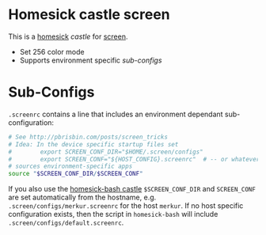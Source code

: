 Homesick castle screen
=====================

This is a [homesick](https://github.com/technicalpickles/homesick) _castle_ for [screen](http://www.gnu.org/software/screen/).

* Set 256 color mode
* Supports environment specific _sub-configs_

Sub-Configs
===========

```.screenrc``` contains a line that includes an environment dependant sub-configuration:

```bash
# See http://pbrisbin.com/posts/screen_tricks
# Idea: In the device specific startup files set                                                                                                                                                                                                                              
#        export SCREEN_CONF_DIR="$HOME/.screen/configs"
#        export SCREEN_CONF="${HOST_CONFIG}.screenrc"  # -- or whatever you want
# sources environment-specific apps
source "$SCREEN_CONF_DIR/$SCREEN_CONF"
```

If you also use the [homesick-bash castle](https://www.neuhalfen.name/gitlab/homesick/homesick-bash) ```$SCREEN_CONF_DIR``` and ```SCREEN_CONF``` are set automatically from the hostname, e.g. ```.screen/configs/merkur.screenrc``` for the host ```merkur```. If no host specific configuration exists, then the script in ```homesick-bash``` will include ```.screen/configs/default.screenrc```.
